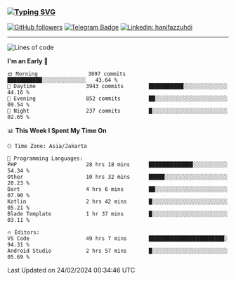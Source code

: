 ### [![Typing SVG](https://readme-typing-svg.herokuapp.com?font=lato&size=22&lines=Hi+There+👋)](https://git.io/typing-svg) 

[![GitHub followers](https://img.shields.io/github/followers/hanifazzuhdi?label=Follow&style=social)](https://github.com/hanifazzuhdi/?tab=follow) 
[![Telegram Badge](https://img.shields.io/badge/-hanif0198-blue?style=social&logo=telegram&link=https://www.t.me/hanif0198/)](https://www.t.me/hanif0198/) 
[![Linkedin: hanifazzuhdi](https://img.shields.io/badge/-hanifazzuhdi-blue?style=flat-square&logo=Linkedin&logoColor=white&link=https://www.linkedin.com/in/hanif-az-zuhdi-69688019b/)](https://www.linkedin.com/in/hanif-az-zuhdi-69688019b/) 

<hr/>

<!--START_SECTION:waka-->
![Lines of code](https://img.shields.io/badge/From%20Hello%20World%20I%27ve%20Written-47.3%20million%20lines%20of%20code-blue)

**I'm an Early 🐤** 

```text
🌞 Morning                3897 commits        ███████████░░░░░░░░░░░░░░   43.64 % 
🌆 Daytime                3943 commits        ███████████░░░░░░░░░░░░░░   44.16 % 
🌃 Evening                852 commits         ██░░░░░░░░░░░░░░░░░░░░░░░   09.54 % 
🌙 Night                  237 commits         █░░░░░░░░░░░░░░░░░░░░░░░░   02.65 % 
```


📊 **This Week I Spent My Time On** 

```text
🕑︎ Time Zone: Asia/Jakarta

💬 Programming Languages: 
PHP                      28 hrs 18 mins      ██████████████░░░░░░░░░░░   54.34 % 
Other                    10 hrs 32 mins      █████░░░░░░░░░░░░░░░░░░░░   20.23 % 
Dart                     4 hrs 6 mins        ██░░░░░░░░░░░░░░░░░░░░░░░   07.90 % 
Kotlin                   2 hrs 42 mins       █░░░░░░░░░░░░░░░░░░░░░░░░   05.21 % 
Blade Template           1 hr 37 mins        █░░░░░░░░░░░░░░░░░░░░░░░░   03.11 % 

🔥 Editors: 
VS Code                  49 hrs 7 mins       ████████████████████████░   94.31 % 
Android Studio           2 hrs 57 mins       █░░░░░░░░░░░░░░░░░░░░░░░░   05.69 % 
```


 Last Updated on 24/02/2024 00:34:46 UTC
<!--END_SECTION:waka-->
